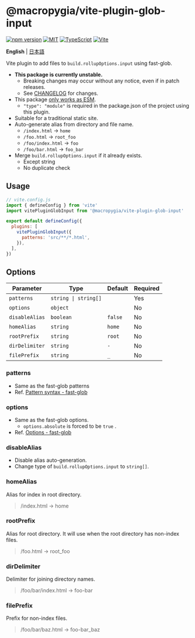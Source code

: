 # @macropygia/vite-plugin-glob-input

[![npm version](https://img.shields.io/npm/v/@macropygia/vite-plugin-glob-input.svg?style=flat-square)](https://www.npmjs.com/package/@macropygia/vite-plugin-glob-input)
[![MIT](https://img.shields.io/npm/l/@macropygia/vite-plugin-glob-input?style=flat-square)](./LICENSE)
[![TypeScript](https://img.shields.io/badge/TypeScript-3178c6?style=flat-square&logo=typescript&logoColor=white)](https://www.typescriptlang.org/)
[![Vite](https://img.shields.io/badge/Vite-646cff?style=flat-square&logo=Vite&logoColor=white)](https://vitejs.dev/)

**English** | [日本語](README.ja_JP.md)

Vite plugin to add files to `build.rollupOptions.input` using fast-glob.

- **This package is currently unstable.**
    - Breaking changes may occur without any notice, even if in patch releases.
    - See [CHANGELOG](CHANGELOG.md) for changes.
- This package [only works as ESM](https://gist.github.com/sindresorhus/a39789f98801d908bbc7ff3ecc99d99c).
    - `"type": "module"` is required in the package.json of the project using this plugin.
- Suitable for a traditional static site.
- Auto-generate alias from directory and file name.
    - `/index.html` -> `home`
    - `/foo.html` -> `root_foo`
    - `/foo/index.html` -> `foo`
    - `/foo/bar.html` -> `foo_bar`
- Merge `build.rollupOptions.input` if it already exists.
    - Except string
    - No duplicate check

## Usage

```js
// vite.config.js
import { defineConfig } from 'vite'
import vitePluginGlobInput from '@macropygia/vite-plugin-glob-input'

export default defineConfig({
  plugins: [
    vitePluginGlobInput({
      patterns: 'src/**/*.html',
    }),
  ],
})
```

## Options

| Parameter      | Type                 | Default | Required |
| -------------- | -------------------- | ------- | -------- |
| `patterns`     | `string \| string[]` |         | Yes      |
| `options`      | `object`             |         | No       |
| `disableAlias` | `boolean`            | `false` | No       |
| `homeAlias`    | `string`             | `home`  | No       |
| `rootPrefix`   | `string`             | `root`  | No       |
| `dirDelimiter` | `string`             | `-`     | No       |
| `filePrefix`   | `string`             | `_`     | No       |

### patterns

- Same as the fast-glob patterns
- Ref. [Pattern syntax - fast-glob](https://github.com/mrmlnc/fast-glob#pattern-syntax)

### options

- Same as the fast-glob options.
    - `options.absolute` is forced to be `true` .
- Ref. [Options - fast-glob](https://github.com/mrmlnc/fast-glob#options-3)

### disableAlias

- Disable alias auto-generation.
- Change type of `build.rollupOptions.input` to `string[]`.

### homeAlias

Alias for index in root directory.

> /index.html -> home

### rootPrefix

Alias for root directory. It will use when the root directory has non-index files.

> /foo.html -> root_foo

### dirDelimiter

Delimiter for joining directory names.

> /foo/bar/index.html -> foo-bar

### filePrefix

Prefix for non-index files.

> /foo/bar/baz.html -> foo-bar_baz
